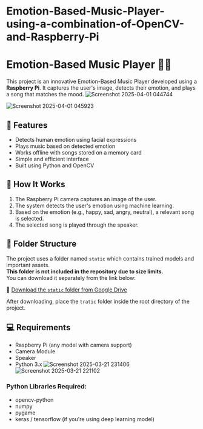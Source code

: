 # Emotion-Based-Music-Player-using-a-combination-of-OpenCV-and-Raspberry-Pi

# Emotion-Based Music Player 🎵😊

This project is an innovative Emotion-Based Music Player developed using a **Raspberry Pi**. It captures the user's image, detects their emotion, and plays a song that matches the mood.
![Screenshot 2025-04-01 044744](https://github.com/user-attachments/assets/0f600087-78b4-4034-99ba-f5b6b978b187)

![Screenshot 2025-04-01 045923](https://github.com/user-attachments/assets/994d085b-2c55-4ad6-8656-0ef44febce8f)




## 📌 Features

- Detects human emotion using facial expressions
- Plays music based on detected emotion
- Works offline with songs stored on a memory card
- Simple and efficient interface
- Built using Python and OpenCV

## 🧠 How It Works

1. The Raspberry Pi camera captures an image of the user.
2. The system detects the user's emotion using machine learning.
3. Based on the emotion (e.g., happy, sad, angry, neutral), a relevant song is selected.
4. The selected song is played through the speaker.

## 📂 Folder Structure

The project uses a folder named `static` which contains trained models and important assets.  
**This folder is not included in the repository due to size limits.**  
You can download it separately from the link below:

🔗 [Download the `static` folder from Google Drive](PASTE_YOUR_DRIVE_LINK_HERE)

After downloading, place the `tratic` folder inside the root directory of the project.

## 💻 Requirements

- Raspberry Pi (any model with camera support)
- Camera Module
- Speaker
- Python 3.x
![Screenshot 2025-03-21 231406](https://github.com/user-attachments/assets/2d2d4d88-ab12-4cc7-a337-93e681ccfabe)
![Screenshot 2025-03-21 221102](https://github.com/user-attachments/assets/2d7089a8-a09b-4488-ace4-96c6ec6c33dc)


### Python Libraries Required:
- opencv-python
- numpy
- pygame
- keras / tensorflow (if you're using deep learning model)
